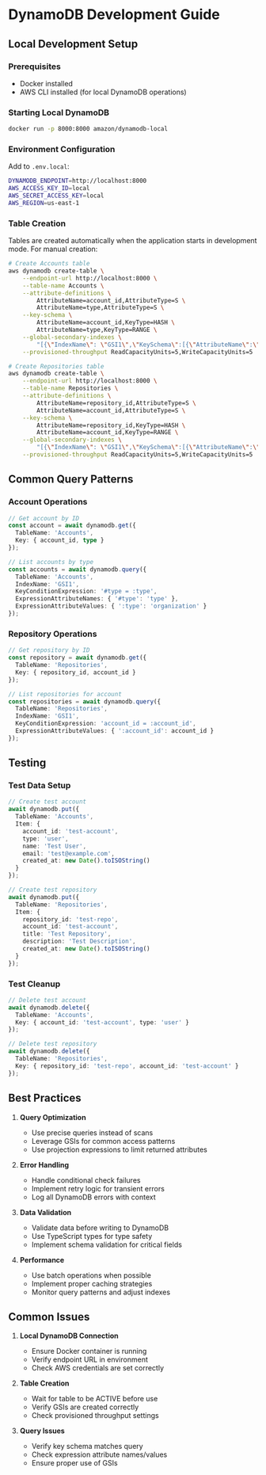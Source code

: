 # DynamoDB Development Guide

## Local Development Setup

### Prerequisites
- Docker installed
- AWS CLI installed (for local DynamoDB operations)

### Starting Local DynamoDB
```bash
docker run -p 8000:8000 amazon/dynamodb-local
```

### Environment Configuration
Add to `.env.local`:
```bash
DYNAMODB_ENDPOINT=http://localhost:8000
AWS_ACCESS_KEY_ID=local
AWS_SECRET_ACCESS_KEY=local
AWS_REGION=us-east-1
```

### Table Creation
Tables are created automatically when the application starts in development mode. For manual creation:

```bash
# Create Accounts table
aws dynamodb create-table \
    --endpoint-url http://localhost:8000 \
    --table-name Accounts \
    --attribute-definitions \
        AttributeName=account_id,AttributeType=S \
        AttributeName=type,AttributeType=S \
    --key-schema \
        AttributeName=account_id,KeyType=HASH \
        AttributeName=type,KeyType=RANGE \
    --global-secondary-indexes \
        "[{\"IndexName\": \"GSI1\",\"KeySchema\":[{\"AttributeName\":\"type\",\"KeyType\":\"HASH\"},{\"AttributeName\":\"account_id\",\"KeyType\":\"RANGE\"}],\"Projection\":{\"ProjectionType\":\"ALL\"},\"ProvisionedThroughput\":{\"ReadCapacityUnits\":5,\"WriteCapacityUnits\":5}}]" \
    --provisioned-throughput ReadCapacityUnits=5,WriteCapacityUnits=5

# Create Repositories table
aws dynamodb create-table \
    --endpoint-url http://localhost:8000 \
    --table-name Repositories \
    --attribute-definitions \
        AttributeName=repository_id,AttributeType=S \
        AttributeName=account_id,AttributeType=S \
    --key-schema \
        AttributeName=repository_id,KeyType=HASH \
        AttributeName=account_id,KeyType=RANGE \
    --global-secondary-indexes \
        "[{\"IndexName\": \"GSI1\",\"KeySchema\":[{\"AttributeName\":\"account_id\",\"KeyType\":\"HASH\"},{\"AttributeName\":\"created_at\",\"KeyType\":\"RANGE\"}],\"Projection\":{\"ProjectionType\":\"ALL\"},\"ProvisionedThroughput\":{\"ReadCapacityUnits\":5,\"WriteCapacityUnits\":5}}]" \
    --provisioned-throughput ReadCapacityUnits=5,WriteCapacityUnits=5
```

## Common Query Patterns

### Account Operations
```typescript
// Get account by ID
const account = await dynamodb.get({
  TableName: 'Accounts',
  Key: { account_id, type }
});

// List accounts by type
const accounts = await dynamodb.query({
  TableName: 'Accounts',
  IndexName: 'GSI1',
  KeyConditionExpression: '#type = :type',
  ExpressionAttributeNames: { '#type': 'type' },
  ExpressionAttributeValues: { ':type': 'organization' }
});
```

### Repository Operations
```typescript
// Get repository by ID
const repository = await dynamodb.get({
  TableName: 'Repositories',
  Key: { repository_id, account_id }
});

// List repositories for account
const repositories = await dynamodb.query({
  TableName: 'Repositories',
  IndexName: 'GSI1',
  KeyConditionExpression: 'account_id = :account_id',
  ExpressionAttributeValues: { ':account_id': account_id }
});
```

## Testing

### Test Data Setup
```typescript
// Create test account
await dynamodb.put({
  TableName: 'Accounts',
  Item: {
    account_id: 'test-account',
    type: 'user',
    name: 'Test User',
    email: 'test@example.com',
    created_at: new Date().toISOString()
  }
});

// Create test repository
await dynamodb.put({
  TableName: 'Repositories',
  Item: {
    repository_id: 'test-repo',
    account_id: 'test-account',
    title: 'Test Repository',
    description: 'Test Description',
    created_at: new Date().toISOString()
  }
});
```

### Test Cleanup
```typescript
// Delete test account
await dynamodb.delete({
  TableName: 'Accounts',
  Key: { account_id: 'test-account', type: 'user' }
});

// Delete test repository
await dynamodb.delete({
  TableName: 'Repositories',
  Key: { repository_id: 'test-repo', account_id: 'test-account' }
});
```

## Best Practices

1. **Query Optimization**
   - Use precise queries instead of scans
   - Leverage GSIs for common access patterns
   - Use projection expressions to limit returned attributes

2. **Error Handling**
   - Handle conditional check failures
   - Implement retry logic for transient errors
   - Log all DynamoDB errors with context

3. **Data Validation**
   - Validate data before writing to DynamoDB
   - Use TypeScript types for type safety
   - Implement schema validation for critical fields

4. **Performance**
   - Use batch operations when possible
   - Implement proper caching strategies
   - Monitor query patterns and adjust indexes

## Common Issues

1. **Local DynamoDB Connection**
   - Ensure Docker container is running
   - Verify endpoint URL in environment
   - Check AWS credentials are set correctly

2. **Table Creation**
   - Wait for table to be ACTIVE before use
   - Verify GSIs are created correctly
   - Check provisioned throughput settings

3. **Query Issues**
   - Verify key schema matches query
   - Check expression attribute names/values
   - Ensure proper use of GSIs 